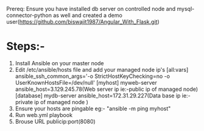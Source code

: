 Prereq: Ensure you have installed db server on controlled node and mysql-connector-python as well and created a demo user(https://github.com/biswajit1987/Angular_With_Flask.git)
# Steps:-
1. Install Ansible on your master node
2. Edit /etc/ansible/hosts file and add your managed node ip's 
[all:vars]
ansible_ssh_common_args='-o StrictHostKeyChecking=no -o UserKnownHostsFile=/dev/null'
[myhost]
myweb-server ansible_host=3.129.245.78(Web server ip ie:-public ip of managed node)
[database]
mydb-server ansible_host=172.31.29.227(Data base ip ie:- private ip of managed node )
3. Ensure your hosts are pingable eg:-  "ansible -m ping myhost" 
4. Run web.yml playbook
5. Brouse URL publicip:port(8080)
